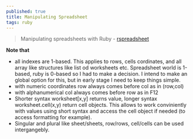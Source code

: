 ```yaml
---
published: true
title: Manipulating Spreadsheet
tags: ruby
---
```

> Manipulating spreadsheets with Ruby - [rspreadsheet](https://github.com/gorn/rspreadsheet)

**Note that**  
- all indexes are 1-based. This applies to rows, cells cordinates, and all array like structures like list od worksheets etc. Spreadsheet world is 1-based, ruby is 0-based so I had to make a decision. I intend to make an global option for this, but in early stage I need to keep things simple.
- with numeric coordinates row always comes before col as in (row,col)
- with alphanumerical col always comes before row as in F12
- Shorter syntax worksheet[x,y] returns value, longer syntax worksheet.cell(x,y) return cell objects. This allows to work conviniently with values using short syntax and access the cell object if needed (to access formatting for example).
- Singular and plural like sheet/sheets, row/rows, cell/cells can be used intergangebly.

